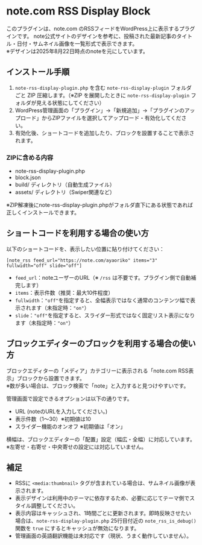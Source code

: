 # note.com RSS Display Block
このプラグインは、note.com のRSSフィードをWordPress上に表示するプラグインです。
note公式サイトのデザインを参考に、投稿された最新記事のタイトル・日付・サムネイル画像を一覧形式で表示できます。  
※デザインは2025年8月22日時点のnoteを元にしています。

## インストール手順

1. `note-rss-display-plugin.php` を含む `note-rss-display-plugin` フォルダごと ZIP 圧縮します。（※ZIP を展開したときに `note-rss-display-plugin` フォルダが見える状態にしてください）
2. WordPress管理画面の「プラグイン」→「新規追加」→「プラグインのアップロード」からZIPファイルを選択してアップロード・有効化してください。
3. 有効化後、ショートコードを追加したり、ブロックを設置することで表示されます。

### ZIPに含める内容

- note-rss-display-plugin.php
- block.json
- build/ ディレクトリ（自動生成ファイル）
- assets/ ディレクトリ（Swiper関連など）

※ZIP解凍後にnote-rss-display-plugin.phpがフォルダ直下にある状態であれば正しくインストールできます。

## ショートコードを利用する場合の使い方

以下のショートコードを、表示したい位置に貼り付けてください：
```
[note_rss feed_url="https://note.com/ayaoriko" items="3" fullwidth="off" slide="off"]
```

- `feed_url`：noteユーザーのURL（※ `/rss` は不要です。プラグイン側で自動補完します）
- `items`：表示件数（推奨：最大10件程度）
- `fullwidth`：`"off"`を指定すると、全幅表示ではなく通常のコンテンツ幅で表示されます（未指定時：`"on"`）
- `slide`：`"off"`を指定すると、スライダー形式ではなく固定リスト表示になります（未指定時：`"on"`）

## ブロックエディターのブロックを利用する場合の使い方

ブロックエディターの「メディア」カテゴリーに表示される「note.com RSS表示」ブロックから設置できます。  
※数が多い場合は、ブロック検索で「note」と入力すると見つけやすいです。

管理画面で設定できるオプションは以下の通りです。

- URL (noteのURLを入力してください。)
- 表示件数（1〜30）※初期値は10
- スライダー機能のオンオフ  ※初期値は「オン」

横幅は、ブロックエディターの「配置」設定（幅広・全幅）に対応しています。  
※左寄せ・右寄せ・中央寄せの設定には対応していません。

## 補足

- RSSに `<media:thumbnail>` タグが含まれている場合は、サムネイル画像が表示されます。
- 表示デザインは利用中のテーマに依存するため、必要に応じてテーマ側でスタイル調整してください。
- 表示内容はキャッシュされ、1時間ごとに更新されます。即時反映させたい場合は、`note-rss-display-plugin.php` 25行目付近の `note_rss_is_debug()` 関数を `true` にするとキャッシュが無効になります。
- 管理画面の英語翻訳機能は未対応です（現状、うまく動作していません）。